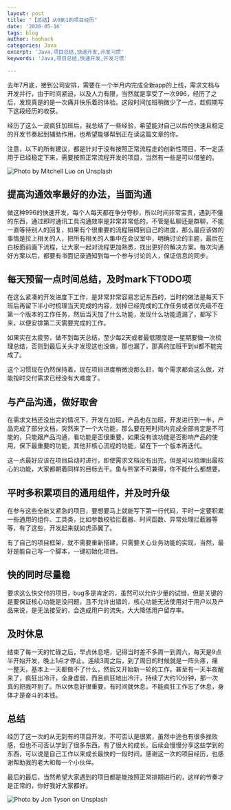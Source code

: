 ```yaml
---
layout: post
title: "【总结】从0到1的项目经历"
date: '2020-05-16'
tags: blog
author: hoohack
categories: Java
excerpt: 'Java,项目总结,快速开发,开发习惯'
keywords: 'Java,项目总结,快速开发,开发习惯'

---
```


去年7月底，接到公司安排，需要在一个半月内完成全新app的上线，需求文档与开发并行，由于时间紧迫，以及人力有限，当然就是享受了一次996，经历了之后，发现真是的是一次痛并快乐着的体验。这段时间加班稍微少了一点，趁假期写下这段经历的收获。

经历了这么一波疯狂加班后，我总结了一些经验，希望能对自己以后的快速且稳定的开发节奏起到辅助作用，也希望能够帮到正在读这篇文章的你。

注意，以下的所有建议，都是针对于没有按照正常流程走的创新性项目，不一定适用于已经稳定下来，需要按照正常流程开发的项目，当然有一些是可以借鉴的。



![Photo by Mitchell Luo on Unsplash](https://www.hoohack.me/assets/images/2020/05/work-overtime.jpg)

## 提高沟通效率最好的办法，当面沟通
做这种996的快速开发，每个人每天都在争分夺秒，所以时间非常宝贵，遇到不懂的东西，通过即时通讯工具沟通效率是非常非常低的，不管是私聊还是群聊，不能一直等待别人的回复，如果有个很重要的流程阻碍到自己的进度，那么最应该做的事情是拉上相关的人，把所有相关的人集中在会议室中，明确讨论的主题，最后在白板面前画下流程，让大家一起对流程更加熟悉，找出更好的解决方案。每次沟通好方案以后，都要有书面记录通知到每一个参与讨论的人，保证信息的同步。

## 每天预留一点时间总结，及时mark下TODO项
在这么紧凑的开发进度下工作，是非常非常容易忘记东西的，当时的做法是每天下班后再留下半小时梳理当天完成的内容，划掉已经完成的工作任务或者优先级不在第一个版本的工作任务，然后当天加了什么功能，发现什么功能遗漏了，都写下来，以便安排第二天需要完成的工作。

如果实在太疲劳，做不到每天总结，至少每2天或者最低限度是一星期要做一次梳理总结，否则到最后关头才发现这也没做，那也漏了，那真的加班干到si都不能完成了。

这个习惯现在仍然保持着，现在项目进度稍微没那么赶，每个需求都会这么做，对能按时交付需求已经没有大难度了。

## 与产品沟通，做好取舍
在需求文档还没出完的情况下，开发在加班，产品也在加班，开发进行到一半，产品完成了部分文档，突然来了一个大功能，那么要在短时间内完成全部肯定是不可能的，只能跟产品沟通，看功能是否很重要，如果没有该功能是否影响产品的使用，保下最重要的功能，其他非核心流程的功能，留在下一个版本再迭代。

这一点最好应该在项目启动时进行，即使需求文档没有出完，但是可以梳理出最核心的功能，大家都朝着同样的目标去干。鱼与熊掌不可兼得，你不能什么都想要。

## 平时多积累项目的通用组件，并及时升级
在参与这些全新又紧急的项目，要想要马上就能写下第一行代码，平时一定要积累一些通用的组件、工具类，比如参数校验拦截器、时间函数、异常处理拦截器等等，有了这些，开发起来就如虎添翼了。

有了自己的项目框架，就不需要重新搭建，只需要关心业务功能的实现，当然，最好是能自己写一个脚本，一键初始化项目。

## 快的同时尽量稳
要求这么快交付的项目，bug多是肯定的，虽然可以允许少量的试错，但是关键的是要保证核心功能是没问题，且不允许出错的，核心功能无法使用对于用户以及产品来说，是无法接受的，会造成用户的流失，大大降低用户留存率。

## 及时休息
结束了每一天的忙碌之后，早点休息吧，记得当时差不多周一到周六，每天是9点半开始开发，晚上1点才停止。连续3周之后，到了周日的时候就是一阵头疼，痛一整天，基本上一天都做不了什么，然后又开始新一轮的工作。甚至有一天半夜醒来了，疯狂出冷汗，全身虚弱，而且疯狂地出冷汗，持续了大约10分钟，那一次真的把我吓到了。所以休息好很重要，有时间就休息，不能疯狂工作忘了休息，身体才是奋斗的本钱。

## 总结
经历了这一次的从无到有的项目开发，不可否认是很累，虽然中途也有很多挫败感，但也不可否认学到了很多东西，有了很大的成长，后续会慢慢分享这些学到的东西，可以说是自己工作以来成长最快的一段时间，感谢这一次的项目经历，也感谢帮助我的老大和每一个小伙伴。

最后的最后，当然希望大家遇到的项目都是能按照正常排期进行的，这样的节奏才是正常的，你好我好大家都好。

![Photo by Jon Tyson on Unsplash](https://www.hoohack.me/assets/images/2020/05/work-life-balance.jpg)